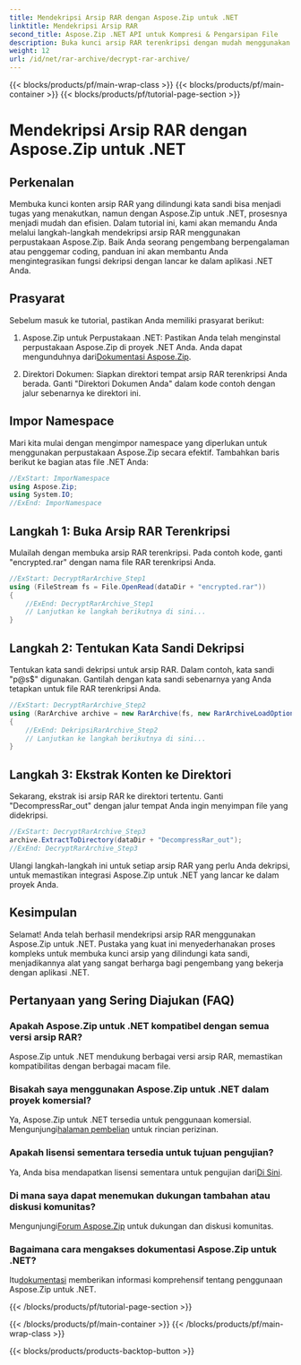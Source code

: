```yaml
---
title: Mendekripsi Arsip RAR dengan Aspose.Zip untuk .NET
linktitle: Mendekripsi Arsip RAR
second_title: Aspose.Zip .NET API untuk Kompresi & Pengarsipan File
description: Buka kunci arsip RAR terenkripsi dengan mudah menggunakan Aspose.Zip untuk .NET. Ikuti panduan langkah demi langkah kami untuk integrasi yang lancar dan dekripsi yang efisien.
weight: 12
url: /id/net/rar-archive/decrypt-rar-archive/
---
```


{{< blocks/products/pf/main-wrap-class >}}
{{< blocks/products/pf/main-container >}}
{{< blocks/products/pf/tutorial-page-section >}}

# Mendekripsi Arsip RAR dengan Aspose.Zip untuk .NET


## Perkenalan

Membuka kunci konten arsip RAR yang dilindungi kata sandi bisa menjadi tugas yang menakutkan, namun dengan Aspose.Zip untuk .NET, prosesnya menjadi mudah dan efisien. Dalam tutorial ini, kami akan memandu Anda melalui langkah-langkah mendekripsi arsip RAR menggunakan perpustakaan Aspose.Zip. Baik Anda seorang pengembang berpengalaman atau penggemar coding, panduan ini akan membantu Anda mengintegrasikan fungsi dekripsi dengan lancar ke dalam aplikasi .NET Anda.

## Prasyarat

Sebelum masuk ke tutorial, pastikan Anda memiliki prasyarat berikut:

1.  Aspose.Zip untuk Perpustakaan .NET: Pastikan Anda telah menginstal perpustakaan Aspose.Zip di proyek .NET Anda. Anda dapat mengunduhnya dari[Dokumentasi Aspose.Zip](https://reference.aspose.com/zip/net/).

2. Direktori Dokumen: Siapkan direktori tempat arsip RAR terenkripsi Anda berada. Ganti "Direktori Dokumen Anda" dalam kode contoh dengan jalur sebenarnya ke direktori ini.

## Impor Namespace

Mari kita mulai dengan mengimpor namespace yang diperlukan untuk menggunakan perpustakaan Aspose.Zip secara efektif. Tambahkan baris berikut ke bagian atas file .NET Anda:

```csharp
//ExStart: ImporNamespace
using Aspose.Zip;
using System.IO;
//ExEnd: ImporNamespace
```

## Langkah 1: Buka Arsip RAR Terenkripsi

Mulailah dengan membuka arsip RAR terenkripsi. Pada contoh kode, ganti "encrypted.rar" dengan nama file RAR terenkripsi Anda.

```csharp
//ExStart: DecryptRarArchive_Step1
using (FileStream fs = File.OpenRead(dataDir + "encrypted.rar"))
{
    //ExEnd: DecryptRarArchive_Step1
    // Lanjutkan ke langkah berikutnya di sini...
}
```

## Langkah 2: Tentukan Kata Sandi Dekripsi

Tentukan kata sandi dekripsi untuk arsip RAR. Dalam contoh, kata sandi "p@s$" digunakan. Gantilah dengan kata sandi sebenarnya yang Anda tetapkan untuk file RAR terenkripsi Anda.

```csharp
//ExStart: DecryptRarArchive_Step2
using (RarArchive archive = new RarArchive(fs, new RarArchiveLoadOptions() { DecryptionPassword = "p@s$" }))
{
    //ExEnd: DekripsiRarArchive_Step2
    // Lanjutkan ke langkah berikutnya di sini...
}
```

## Langkah 3: Ekstrak Konten ke Direktori

Sekarang, ekstrak isi arsip RAR ke direktori tertentu. Ganti "DecompressRar_out" dengan jalur tempat Anda ingin menyimpan file yang didekripsi.

```csharp
//ExStart: DecryptRarArchive_Step3
archive.ExtractToDirectory(dataDir + "DecompressRar_out");
//ExEnd: DecryptRarArchive_Step3
```

Ulangi langkah-langkah ini untuk setiap arsip RAR yang perlu Anda dekripsi, untuk memastikan integrasi Aspose.Zip untuk .NET yang lancar ke dalam proyek Anda.

## Kesimpulan

Selamat! Anda telah berhasil mendekripsi arsip RAR menggunakan Aspose.Zip untuk .NET. Pustaka yang kuat ini menyederhanakan proses kompleks untuk membuka kunci arsip yang dilindungi kata sandi, menjadikannya alat yang sangat berharga bagi pengembang yang bekerja dengan aplikasi .NET.

## Pertanyaan yang Sering Diajukan (FAQ)

### Apakah Aspose.Zip untuk .NET kompatibel dengan semua versi arsip RAR?
Aspose.Zip untuk .NET mendukung berbagai versi arsip RAR, memastikan kompatibilitas dengan berbagai macam file.

### Bisakah saya menggunakan Aspose.Zip untuk .NET dalam proyek komersial?
 Ya, Aspose.Zip untuk .NET tersedia untuk penggunaan komersial. Mengunjungi[halaman pembelian](https://purchase.aspose.com/buy) untuk rincian perizinan.

### Apakah lisensi sementara tersedia untuk tujuan pengujian?
 Ya, Anda bisa mendapatkan lisensi sementara untuk pengujian dari[Di Sini](https://purchase.aspose.com/temporary-license/).

### Di mana saya dapat menemukan dukungan tambahan atau diskusi komunitas?
 Mengunjungi[Forum Aspose.Zip](https://forum.aspose.com/c/zip/37) untuk dukungan dan diskusi komunitas.

### Bagaimana cara mengakses dokumentasi Aspose.Zip untuk .NET?
 Itu[dokumentasi](https://reference.aspose.com/zip/net/) memberikan informasi komprehensif tentang penggunaan Aspose.Zip untuk .NET.

{{< /blocks/products/pf/tutorial-page-section >}}

{{< /blocks/products/pf/main-container >}}
{{< /blocks/products/pf/main-wrap-class >}}

{{< blocks/products/products-backtop-button >}}
